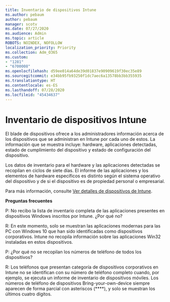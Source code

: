 ```yaml
---
title: Inventario de dispositivos Intune
ms.author: pebaum
author: pebaum
manager: scotv
ms.date: 07/27/2020
ms.audience: Admin
ms.topic: article
ROBOTS: NOINDEX, NOFOLLOW
localization_priority: Priority
ms.collection: Adm_O365
ms.custom:
- "1281"
- "6700008"
ms.openlocfilehash: d59ee014a64de39d01837e90909619f30ec35e89
ms.sourcegitcommit: e34bb95fb93250f1dc7aec6a13578bb3bb355935
ms.translationtype: HT
ms.contentlocale: es-ES
ms.lasthandoff: 07/28/2020
ms.locfileid: "45434637"
---
```

# <a name="intune-device-inventory"></a>Inventario de dispositivos Intune

El blade de dispositivos ofrece a los administradores información acerca de los dispositivos que se administran en Intune por cada uno de estos. La información que se muestra incluye: hardware, aplicaciones detectadas, estado de cumplimiento del dispositivo y estado de configuración del dispositivo.

Los datos de inventario para el hardware y las aplicaciones detectadas se recopilan en ciclos de siete días. El informe de las aplicaciones y los elementos de hardware específicos es distinto según el sistema operativo del dispositivo y de si el dispositivo es de propiedad personal o empresarial.

Para más información, consulte [Ver detalles de dispositivos de Intune](https://docs.microsoft.com/intune/device-inventory).

**Preguntas frecuentes**

P: No recibo la lista de inventario completa de las aplicaciones presentes en dispositivos Windows inscritos por Intune. ¿Por qué no?

R: En este momento, solo se muestran las aplicaciones modernas para las PC con Windows 10 que han sido identificadas como dispositivos corporativos. Intune no recopila información sobre las aplicaciones Win32 instaladas en estos dispositivos.

P: ¿Por qué no se recopilan los números de teléfono de todos los dispositivos?

R: Los teléfonos que presentan categoría de dispositivos corporativos en Intune no se identifican con su número de teléfono completo cuando, por ejemplo, se ejecuta un informe de inventario de dispositivos móviles. Los números de teléfono de dispositivos Bring-your-own-device siempre aparecen de forma parcial con asteriscos (****), y solo se muestran los últimos cuatro dígitos.